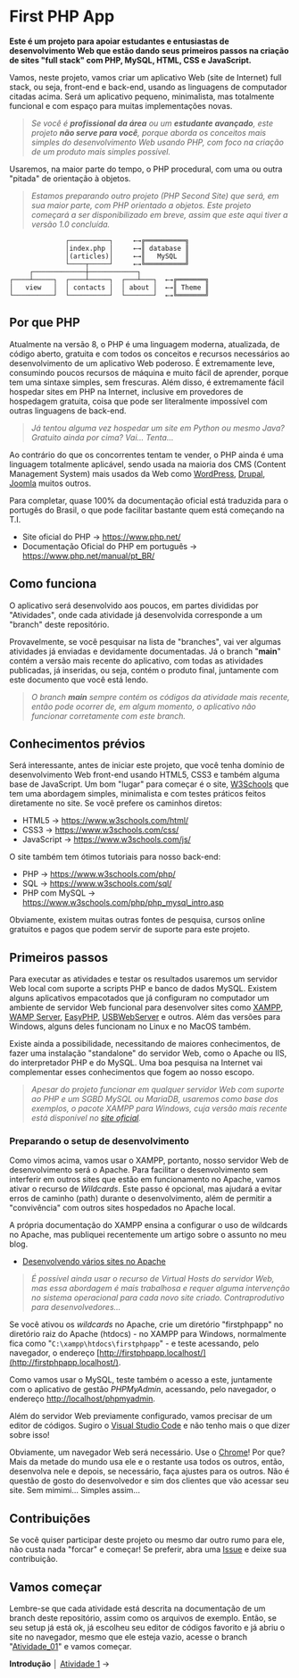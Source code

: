 
# First PHP App

**Este é um projeto para apoiar estudantes e entusiastas de desenvolvimento Web que estão dando seus primeiros passos na criação de sites "full stack" com PHP, MySQL, HTML, CSS e JavaScript.**

Vamos, neste projeto, vamos criar um aplicativo Web (site de Internet) full stack, ou seja, front-end e back-end, usando as linguagens de computador citadas acima. Será um aplicativo pequeno, minimalista, mas totalmente funcional e com espaço para muitas implementações novas.

>  *Se você é **profissional da área** ou um **estudante avançado**, este projeto **não serve para você**, porque aborda os conceitos mais simples do desenvolvimento Web usando PHP, com foco na criação de um produto mais simples possível.*

Usaremos, na maior parte do tempo, o PHP procedural, com uma ou outra "pitada" de orientação à objetos.

>  *Estamos preparando outro projeto (PHP Second Site) que será, em sua maior parte, com PHP orientado a objetos. Este projeto começará a ser disponibilizado em breve, assim que este aqui tiver a versão 1.0 concluída.*

	              ┌──────────┐     ←→╔══════════╗ 
	              │index.php │     ←→║ database ║
	              │(articles)│     ←→║   MySQL  ║
	              └────┬─────┘     ←→╚══════════╝
	     ┌─────────────┼────────────┐      
	┌────┴─────┐  ┌────┴─────┐  ┌───┴───┐  ←→╔═══════╗
	│   view   │  │ contacts │  │ about │  ←→║ Theme ║
	└──────────┘  └──────────┘  └───────┘  ←→╚═══════╝

## Por que PHP

Atualmente na versão 8, o PHP é uma linguagem moderna, atualizada, de código aberto, gratuita e com todos os conceitos e recursos necessários ao desenvolvimento de um aplicativo Web poderoso. É extremamente leve, consumindo poucos recursos de máquina e muito fácil de aprender, porque tem uma sintaxe simples, sem frescuras. Além disso, é extremamente fácil hospedar sites em PHP na Internet, inclusive em provedores de hospedagem gratuita, coisa que pode ser literalmente impossível com outras linguagens de back-end.

>  *Já tentou alguma vez hospedar um site em Python ou mesmo Java? Gratuito ainda por cima? Vai... Tenta...*

Ao contrário do que os concorrentes tentam te vender, o PHP ainda é uma linguagem totalmente aplicável, sendo usada na maioria dos CMS (Content Management System) mais usados da Web como [WordPress](https://br.wordpress.org/), [Drupal](https://www.drupal.org), [Joomla](https://www.joomla.org/) muitos outros.

Para completar, quase 100% da documentação oficial está traduzida para o portugês do Brasil, o que pode facilitar bastante quem está começando na T.I.

- Site oficial do PHP → https://www.php.net/
- Documentação Oficial do PHP em português → https://www.php.net/manual/pt_BR/

## Como funciona

O aplicativo será desenvolvido aos poucos, em partes divididas por "Atividades", onde cada atividade já desenvolvida corresponde a um "branch" deste repositório.

Provavelmente, se você pesquisar na lista de "branches", vai ver algumas atividades já enviadas e devidamente documentadas. Já o branch "**main**" contém a versão mais recente do aplicativo, com todas as atividades publicadas, já inseridas, ou seja, contém o produto final, juntamente com este documento que você está lendo.

> *O branch **main** sempre contém os códigos da atividade mais recente, então pode ocorrer de, em algum momento, o aplicativo não funcionar corretamente com este branch.*

## Conhecimentos prévios

Será interessante, antes de iniciar este projeto, que você tenha domínio de desenvolvimento Web front-end usando HTML5, CSS3 e também alguma base de JavaScript. Um bom "lugar" para começar é o site, [W3Schools](https://www.w3schools.com/html/default.asp) que tem uma abordagem simples, minimalista e com testes práticos feitos diretamente no site. Se você prefere os caminhos diretos:

- HTML5 → https://www.w3schools.com/html/
- CSS3 → https://www.w3schools.com/css/
- JavaScript → https://www.w3schools.com/js/

O site também tem ótimos tutoriais para nosso back-end:

- PHP → https://www.w3schools.com/php/
- SQL → https://www.w3schools.com/sql/
- PHP com MySQL → https://www.w3schools.com/php/php_mysql_intro.asp

Obviamente, existem muitas outras fontes de pesquisa, cursos online gratuitos e pagos que podem servir de suporte para este projeto.

## Primeiros passos

Para executar as atividades e testar os resultados usaremos um servidor Web local com suporte a scripts PHP e banco de dados MySQL. Existem alguns aplicativos empacotados que já configuram no computador um ambiente de servidor Web funcional para desenvolver sites como [XAMPP](https://www.apachefriends.org/pt_br/index.html), [WAMP Server](https://www.wampserver.com/en/), [EasyPHP](https://www.easyphp.org/), [USBWebServer](https://www.usbwebserver.net/webserver/) e outros. Além das versões para Windows, alguns deles funcionam no Linux e no MacOS também.

Existe ainda a possibilidade, necessitando de maiores conhecimentos, de fazer uma instalação "standalone" do servidor Web, como o Apache ou IIS, do interpretador PHP e do MySQL. Uma boa pesquisa na Internet vai complementar esses conhecimentos que fogem ao nosso escopo.

>  *Apesar do projeto funcionar em qualquer servidor Web com suporte ao PHP e um SGBD MySQL ou MariaDB, usaremos como base dos exemplos, o pacote XAMPP para Windows, cuja versão mais recente está disponível no [site oficial](https://www.apachefriends.org/pt_br/index.html).*

### Preparando o setup de desenvolvimento

Como vimos acima, vamos usar o XAMPP, portanto, nosso servidor Web de desenvolvimento será o Apache. Para facilitar o desenvolvimento sem interferir em outros sites que estão em funcionamento no Apache, vamos ativar o recurso de *Wildcards*. Este passo é opcional, mas ajudará a evitar erros de caminho (path) durante o desenvolvimento, além de permitir a "convivência" com outros sites hospedados no Apache local.

A própria documentação do XAMPP ensina a configurar o uso de wildcards no Apache, mas publiquei recentemente um artigo sobre o assunto no meu blog.

- [Desenvolvendo vários sites no Apache](http://catabits.com.br/desenvolvendo-varios-sites-no-apache/)

> *É possível ainda usar o recurso de Virtual Hosts do servidor Web, mas essa abordagem é mais trabalhosa e requer alguma intervenção no sistema operacional para cada novo site criado. Contraprodutivo para desenvolvedores...*

Se você ativou os *wildcards* no Apache, crie um diretório "firstphpapp" no diretório raiz do Apache (htdocs) - no XAMPP para Windows, normalmente fica como "`C:\xampp\htdocs\firstphpapp`" - e teste acessando, pelo navegador, o endereço [http://firstphpapp.localhost/](http://firstphpapp.localhost/).

Como vamos usar o MySQL, teste também o acesso a este, juntamente com o aplicativo de gestão *PHPMyAdmin*, acessando, pelo navegador, o endereço [http://localhost/phpmyadmin](http://localhost/phpmyadmin).

Além do servidor Web previamente configurado, vamos precisar de um editor de códigos. Sugiro o [Visual Studio Code](https://code.visualstudio.com/) e não tenho mais o que dizer sobre isso!

Obviamente, um navegador Web será necessário. Use o [Chrome](https://www.google.com/intl/pt-BR/chrome/)! Por que? Mais da metade do mundo usa ele e o restante usa todos os outros, então, desenvolva nele e depois, se necessário, faça ajustes para os outros. Não é questão de gosto do desenvolvedor e sim dos clientes que vão acessar seu site. Sem mimimi... Simples assim...

## Contribuições

Se você quiser participar deste projeto ou mesmo dar outro rumo para ele, não custa nada "forcar" e começar! Se preferir, abra uma [Issue](https://github.com/Luferat/FirstPHPApp/issues) e deixe sua contribuição.

## Vamos começar

Lembre-se que cada atividade está descrita na documentação de um branch deste repositório, assim como os arquivos de exemplo. Então, se seu setup já está ok, já escolheu seu editor de códigos favorito e já abriu o site no navegador, mesmo que ele esteja vazio, acesse o branch "[Atividade_01](https://github.com/Luferat/FirstPHPApp/tree/Atividade_01)" e vamos começar.

**Introdução** │ [Atividade 1](https://github.com/Luferat/FirstPHPApp/tree/Atividade_01) →